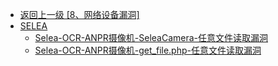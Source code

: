 - [返回上一级 [8、网络设备漏洞]](/8、网络设备漏洞)
- [SELEA](/8、网络设备漏洞/SELEA/)
  - [Selea-OCR-ANPR摄像机-SeleaCamera-任意文件读取漏洞](/8、网络设备漏洞/SELEA/Selea-OCR-ANPR摄像机-SeleaCamera-任意文件读取漏洞.md)
  - [Selea-OCR-ANPR摄像机-get_file.php-任意文件读取漏洞](/8、网络设备漏洞/SELEA/Selea-OCR-ANPR摄像机-get_file.php-任意文件读取漏洞.md)
